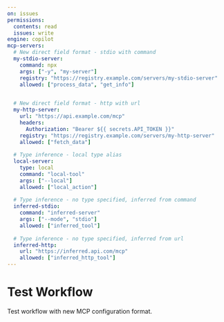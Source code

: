 ```yaml
---
on: issues
permissions:
  contents: read
  issues: write
engine: copilot
mcp-servers:
  # New direct field format - stdio with command
  my-stdio-server:
    command: npx
    args: ["-y", "my-server"]
    registry: "https://registry.example.com/servers/my-stdio-server"
    allowed: ["process_data", "get_info"]
    

  # New direct field format - http with url
  my-http-server:
    url: "https://api.example.com/mcp"
    headers:
      Authorization: "Bearer ${{ secrets.API_TOKEN }}"
    registry: "https://registry.example.com/servers/my-http-server"
    allowed: ["fetch_data"]
    
  # Type inference - local type alias
  local-server:
    type: local
    command: "local-tool"
    args: ["--local"]
    allowed: ["local_action"]
    
  # Type inference - no type specified, inferred from command
  inferred-stdio:
    command: "inferred-server"
    args: ["--mode", "stdio"]
    allowed: ["inferred_tool"]
    
  # Type inference - no type specified, inferred from url  
  inferred-http:
    url: "https://inferred.api.com/mcp"
    allowed: ["inferred_http_tool"]
---
```


# Test Workflow

Test workflow with new MCP configuration format.
